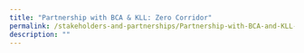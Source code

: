 ```yaml
---
title: "Partnership with BCA & KLL: Zero Corridor"
permalink: /stakeholders-and-partnerships/Partnership-with-BCA-and-KLL-Zero-Corridor/
description: ""
---
```

